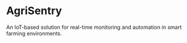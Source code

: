 # AgriSentry
An IoT-based solution for real-time monitoring and automation in smart farming environments.
